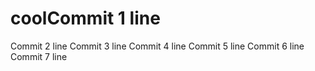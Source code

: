 # coolCommit 1 line
Commit 2 line
Commit 3 line
Commit 4 line
Commit 5 line
Commit 6 line
Commit 7 line
